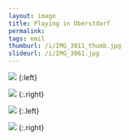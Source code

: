 ```yaml
---
layout: image
title: Playing in Oberstdorf
permalink: 
tags: emil
thumburl: /i/IMG_3011_thumb.jpg
slideurl: /i/IMG_3061.jpg 
---
```

![]({{site.url}}/i/IMG_3058.jpg)
{:left}

![]({{site.url}}/i/IMG_3059.jpg)
{:.right}

![]({{site.url}}/i/IMG_3060.jpg)
{:.left}

![]({{site.url}}/i/IMG_3061.jpg)
{:.right}
